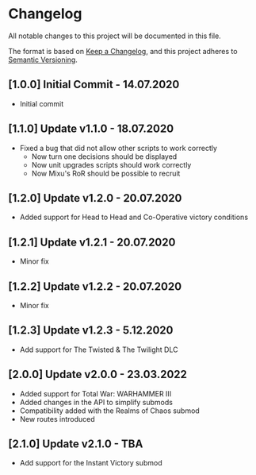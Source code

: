 # Changelog
All notable changes to this project will be documented in this file.

The format is based on [Keep a Changelog](https://keepachangelog.com/en/1.0.0/),
and this project adheres to [Semantic Versioning](https://semver.org/spec/v2.0.0.html).

## [1.0.0] Initial Commit - 14.07.2020

- Initial commit

## [1.1.0] Update v1.1.0 - 18.07.2020

- Fixed a bug that did not allow other scripts to work correctly
    - Now turn one decisions should be displayed
    - Now unit upgrades scripts should work correctly
    - Now Mixu's RoR should be possible to recruit

## [1.2.0] Update v1.2.0 - 20.07.2020

- Added support for Head to Head and Co-Operative victory conditions

## [1.2.1] Update v1.2.1 - 20.07.2020

- Minor fix

## [1.2.2] Update v1.2.2 - 20.07.2020

- Minor fix

## [1.2.3] Update v1.2.3 - 5.12.2020

- Add support for The Twisted & The Twilight DLC

## [2.0.0] Update v2.0.0 - 23.03.2022

- Added support for Total War: WARHAMMER III
- Added changes in the API to simplify submods
- Compatibility added with the Realms of Chaos submod
- New routes introduced

## [2.1.0] Update v2.1.0 - TBA

- Add support for the Instant Victory submod
